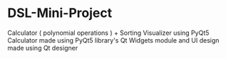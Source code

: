 # DSL-Mini-Project
Calculator ( polynomial operations ) + Sorting Visualizer using PyQt5
Calculator made using PyQt5 library's Qt Widgets module and UI design made using Qt designer
